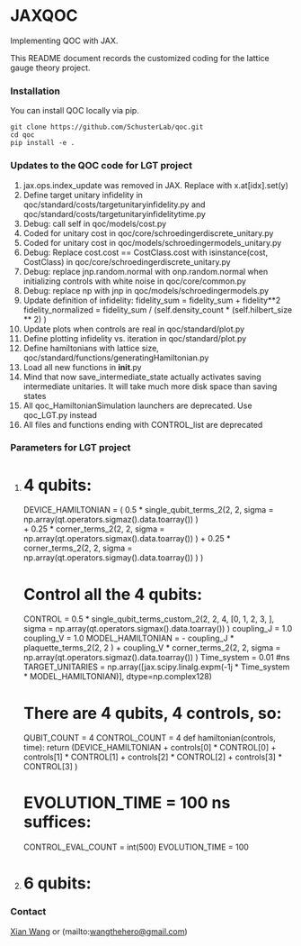 # JAXQOC
Implementing QOC with JAX.

This README document records the customized coding for the lattice gauge theory project.

### Installation ###
You can install QOC locally via pip.
```
git clone https://github.com/SchusterLab/qoc.git
cd qoc
pip install -e .
```

### Updates to the QOC code for LGT project ###
1) jax.ops.index_update was removed in JAX. Replace with x.at[idx].set(y)
2) Define target unitary infidelity in qoc/standard/costs/targetunitaryinfidelity.py and qoc/standard/costs/targetunitaryinfidelitytime.py
3) Debug: call self in qoc/models/cost.py
4) Coded for unitary cost in qoc/core/schroedingerdiscrete_unitary.py
5) Coded for unitary cost in qoc/models/schroedingermodels_unitary.py
6) Debug: Replace cost.cost == CostClass.cost with isinstance(cost, CostClass) in qoc/core/schroedingerdiscrete_unitary.py
7) Debug: replace jnp.random.normal with onp.random.normal when initializing controls with white noise in qoc/core/common.py
8) Debug: replace np with jnp in qoc/models/schroedingermodels.py
9) Update definition of infidelity: fidelity_sum = fidelity_sum + fidelity**2
    fidelity_normalized = fidelity_sum / (self.density_count * (self.hilbert_size ** 2) )
10) Update plots when controls are real in qoc/standard/plot.py
11) Define plotting infidelity vs. iteration in qoc/standard/plot.py
12) Define hamiltonians with lattice size, qoc/standard/functions/generatingHamiltonian.py
13) Load all new functions in __init__.py
14) Mind that now save_intermediate_state actually activates saving intermediate unitaries. It will take much more disk space than saving states
15) All qoc_HamiltonianSimulation launchers are deprecated. Use qoc_LGT.py instead
16) All files and functions ending with CONTROL_list are deprecated

### Parameters for LGT project ###
1) # 4 qubits:
   DEVICE_HAMILTONIAN = ( 0.5 * single_qubit_terms_2(2, 2, sigma = np.array(qt.operators.sigmaz().data.toarray()) )  
                   + 0.25 * corner_terms_2(2, 2, sigma = np.array(qt.operators.sigmax().data.toarray()) )
                   + 0.25 * corner_terms_2(2, 2, sigma = np.array(qt.operators.sigmay().data.toarray()) )  )
   # Control all the 4 qubits:
   CONTROL = 0.5 * single_qubit_terms_custom_2(2, 2, 4, [0, 1, 2, 3, ], sigma = np.array(qt.operators.sigmax().data.toarray()) )
   coupling_J = 1.0 
   coupling_V = 1.0
   MODEL_HAMILTONIAN = - coupling_J * plaquette_terms_2(2, 2 ) + coupling_V * corner_terms_2(2, 2, sigma = np.array(qt.operators.sigmaz().data.toarray()) )
   Time_system = 0.01 #ns
   TARGET_UNITARIES = np.array([jax.scipy.linalg.expm(-1j * Time_system * MODEL_HAMILTONIAN)], dtype=np.complex128)
   # There are 4 qubits, 4 controls, so:
   QUBIT_COUNT = 4
   CONTROL_COUNT = 4
   def hamiltonian(controls, time):
       return (DEVICE_HAMILTONIAN
            + controls[0] * CONTROL[0]
            + controls[1] * CONTROL[1]
            + controls[2] * CONTROL[2]
            + controls[3] * CONTROL[3] )
   # EVOLUTION_TIME = 100 ns suffices:
   CONTROL_EVAL_COUNT = int(500)
   EVOLUTION_TIME = 100

2) # 6 qubits:
   
### Contact ###
[Xian Wang](mailto:xwang056@ucr.edu) or (mailto:wangthehero@gmail.com)
